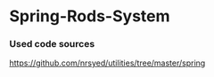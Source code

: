 # Spring-Rods-System

### Used code sources

https://github.com/nrsyed/utilities/tree/master/spring
